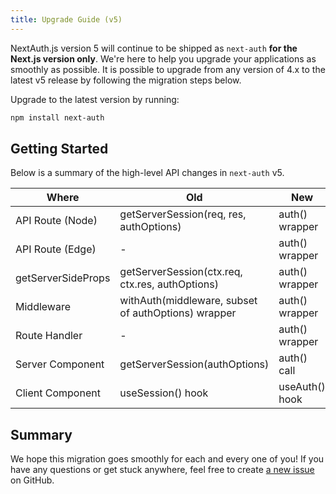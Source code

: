 ```yaml
---
title: Upgrade Guide (v5)
---
```


NextAuth.js version 5 will continue to be shipped as `next-auth` **for the Next.js version only**. We're here to help you upgrade your applications as smoothly as possible. It is possible to upgrade from any version of 4.x to the latest v5 release by following the  migration steps below.

Upgrade to the latest version by running:

```bash npm2yarn2pnpm
npm install next-auth
```

## Getting Started

Below is a summary of the high-level API changes in `next-auth` v5.

| Where                     | Old                                                 | New            |
| ------------------------- | --------------------------------------------------- | -------------- |
| API Route (Node)          | getServerSession(req, res, authOptions)             | auth() wrapper |
| API Route (Edge)          | -                                                   | auth() wrapper |
| getServerSideProps        | getServerSession(ctx.req, ctx.res, authOptions)     | auth() wrapper |
| Middleware                | withAuth(middleware, subset of authOptions) wrapper | auth() wrapper |
| Route Handler             | -                                                   | auth() wrapper |
| Server Component          | getServerSession(authOptions)                       | auth() call    |
| Client Component          | useSession() hook                                   | useAuth() hook |


## Summary

We hope this migration goes smoothly for each and every one of you! If you have any questions or get stuck anywhere, feel free to create [a new issue](https://github.com/nextauthjs/next-auth/issues/new) on GitHub.
